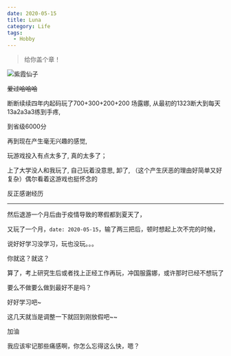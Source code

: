 ```yaml
---
date: 2020-05-15
title: Luna
category: Life
tags:
  - Hobby
---
```

>给你盖个章！
<!-- more -->

![紫霞仙子](http://shp.qpic.cn/ishow/2735012115/1548055074_-695593207_32429_sProdImgNo_8.jpg/0)

~~爱过哈哈哈~~

断断续续四年内起码玩了700+300+200+200 场露娜, 从最初的1323断大到每天13a2a3a3练到手疼, 

到省级6000分

再到现在产生毫无兴趣的感觉, 

玩游戏投入有点太多了, 真的太多了；

上了大学没人和我玩了, 自己玩着没意思, 卸了, （这个产生厌恶的理由好简单又好复杂）偶尔看着这游戏也挺怀念的

反正感谢经历

***

然后退游一个月后由于疫情导致的寒假都到夏天了，

又玩了一个月，`date: 2020-05-15`，输了两三把后，顿时想起上次不完的时候，

说好好学习没学习，玩也没玩。。。

你就这？就这？

算了，考上研究生后或者找上正经工作再玩，冲国服露娜，或许那时已经不想玩了

要么不做要么做到最好不是吗？

好好学习吧~

这几天就当是调整一下就回到刚放假吧~~

加油

我应该牢记那些痛感啊，你怎么忘得这么快，嗯？